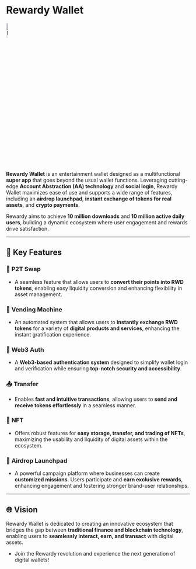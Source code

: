 # Rewardy Wallet


<img src="https://rewardy.s3.ap-northeast-2.amazonaws.com/Rewardy+Coin/front_rwd.png" alt="logo" width="10%" />


**Rewardy Wallet** is an entertainment wallet designed as a multifunctional **super app** that goes beyond the usual wallet functions. Leveraging cutting-edge **Account Abstraction (AA) technology** and **social login**, Rewardy Wallet maximizes ease of use and supports a wide range of features, including an **airdrop launchpad**, **instant exchange of tokens for real assets**, and **crypto payments**.

Rewardy aims to achieve **10 million downloads** and **10 million active daily users**, building a dynamic ecosystem where user engagement and rewards drive satisfaction.


---


## 🚀 Key Features

### 🔄 **P2T Swap**
- A seamless feature that allows users to **convert their points into RWD tokens**, enabling easy liquidity conversion and enhancing flexibility in asset management.

### 🛒 **Vending Machine**
- An automated system that allows users to **instantly exchange RWD tokens** for a variety of **digital products and services**, enhancing the instant gratification experience.

### 🔐 **Web3 Auth**
- A **Web3-based authentication system** designed to simplify wallet login and verification while ensuring **top-notch security and accessibility**.

### 📤 **Transfer**
- Enables **fast and intuitive transactions**, allowing users to **send and receive tokens effortlessly** in a seamless manner.

### 🎨 **NFT**
- Offers robust features for **easy storage, transfer, and trading of NFTs**, maximizing the usability and liquidity of digital assets within the ecosystem.

### 🎯 **Airdrop Launchpad**
- A powerful campaign platform where businesses can create **customized missions**. Users participate and **earn exclusive rewards**, enhancing engagement and fostering stronger brand-user relationships.

---

## 🌐 Vision
Rewardy Wallet is dedicated to creating an innovative ecosystem that bridges the gap between **traditional finance and blockchain technology**, enabling users to **seamlessly interact, earn, and transact** with digital assets.

- Join the Rewardy revolution and experience the next generation of digital wallets!

